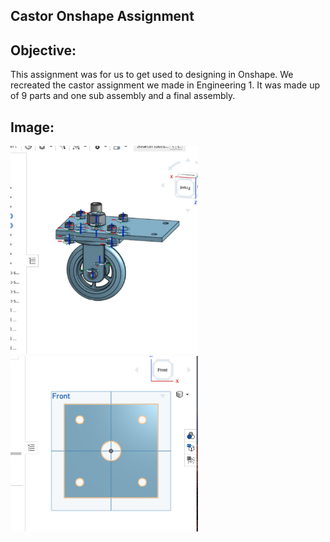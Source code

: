 ## Castor Onshape Assignment
## Objective: 
This assignment was for us to get used to designing in Onshape. We recreated the castor assignment we made in Engineering 1. It was made up of 9 parts and one sub assembly and a final assembly.
## Image:
<img src= https://github.com/kmcgrat28/basic_onshape_cad/blob/main/images/Screen%20Shot%202020-10-29%20at%201.33.38%20PM.png width="300">
<img src= https://github.com/kmcgrat28/basic_onshape_cad/blob/main/images/Screen%20Shot%202020-11-05%20at%201.53.46%20PM.png width="300">
